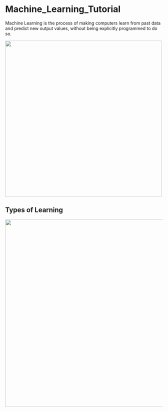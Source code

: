 # Machine_Learning_Tutorial
Machine Learning is the process of making computers learn from past data and predict new output values, without being explicitly programmed to do so.


<img src ='https://prwatech.in/blog/wp-content/uploads/2019/03/machinl2.png' width = "500" > 

##  Types of Learning 
<img src = 'https://www.favouriteblog.com/wp-content/uploads/2017/07/Types-of-Learning.png' width = "600">
